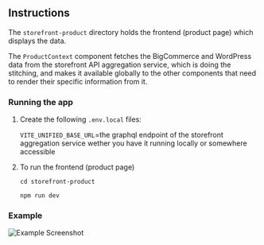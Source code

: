 ## Instructions

The `storefront-product` directory holds the frontend (product page) which displays the data.

The `ProductContext` component fetches the BigCommerce and WordPress data from the storefront API aggregation service, which is doing the stitching, and makes it available globally to the other components that need to render their specific information from it.

### Running the app

1. Create the following `.env.local` files:

   `VITE_UNIFIED_BASE_URL`=the graphql endpoint of the storefront aggregation service wether you have it running locally or somewhere accessible

2. To run the frontend (product page)

   `cd storefront-product`

   `npm run dev`

### Example

![Example Screenshot](https://github.com/RossoMaguire/storefront-product-poc/blob/master/example.png?raw=true)

